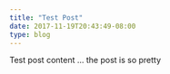```yaml
---
title: "Test Post"
date: 2017-11-19T20:43:49-08:00
type: blog
---
```


Test post content ... the post is so pretty
